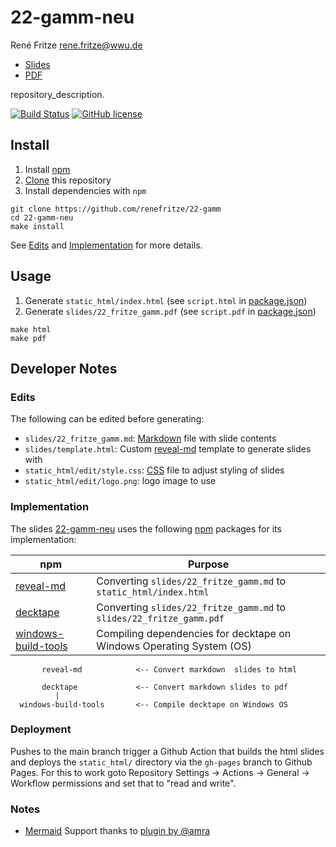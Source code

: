 # 22-gamm-neu

René Fritze
rene.fritze@wwu.de

* [Slides](https://renefritze.github.io/22-gamm)
* [PDF](https://github.com/renefritze/22-gamm/blob/master/slides/22_fritze_gamm.pdf)

repository_description.

[![Build Status](https://github.com/renefritze/22-gamm/actions/workflows/build.yml/badge.svg?main)](https://github.com/renefritze/22-gamm/actions/workflows/build.yml)
[![GitHub license](https://img.shields.io/github/license/renefritze/22-gamm.svg)](https://github.com/renefritze/22-gamm/blob/main/LICENSE)


## Install

1. Install [npm](https://www.npmjs.com/)
2. [Clone](https://git-scm.com/docs/git-clone) this repository
3. Install dependencies with `npm`

```
git clone https://github.com/renefritze/22-gamm
cd 22-gamm-neu
make install
```

See [Edits](#edits) and [Implementation](#implementation) for more details.

## Usage

1. Generate `static_html/index.html` (see `script.html` in [package.json](https://github.com/renefritze/22-gamm/blob/master/package.json))
2. Generate `slides/22_fritze_gamm.pdf` (see `script.pdf` in [package.json](https://github.com/renefritze/22-gamm/blob/master/package.json))

```
make html
make pdf
```

## Developer Notes

### Edits

The following can be edited before generating:

* `slides/22_fritze_gamm.md`: [Markdown](https://daringfireball.net/projects/markdown/) file with slide contents
* `slides/template.html`: Custom [reveal-md](https://github.com/webpro/reveal-md) template to generate slides with
* `static_html/edit/style.css`: [CSS](https://developer.mozilla.org/en-US/docs/Web/CSS) file to adjust styling of slides
* `static_html/edit/logo.png`: logo image to use

### Implementation


The slides [22-gamm-neu](https://github.com/renefritze/22-gamm) uses the following [npm](https://www.npmjs.com/) packages for its implementation:

npm | Purpose
--- | ---
[reveal-md](https://www.npmjs.com/package/reveal-md) | Converting `slides/22_fritze_gamm.md` to `static_html/index.html`
[decktape](https://www.npmjs.com/package/decktape) | Converting `slides/22_fritze_gamm.md` to `slides/22_fritze_gamm.pdf`
[windows-build-tools](https://www.npmjs.com/package/windows-build-tools) | Compiling dependencies for decktape on Windows Operating System (OS)

```
       reveal-md            <-- Convert markdown  slides to html

       decktape             <-- Convert markdown slides to pdf
          |
  windows-build-tools       <-- Compile decktape on Windows OS
```

### Deployment

Pushes to the main branch trigger a Github Action that builds the html slides and deploys the `static_html/` directory via the `gh-pages` branch to Github Pages.
For this to work goto Repository Settings -> Actions -> General -> Workflow permissions and set that to "read and write".

### Notes

- [Mermaid](https://mermaid-js.github.io/mermaid/) Support thanks to [plugin by @amra](https://github.com/amra/reveal-md-scripts)

